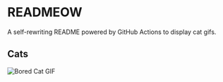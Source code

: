 # READMEOW

A self-rewriting README powered by GitHub Actions to display cat gifs.

## Cats

![Bored Cat GIF](https://media4.giphy.com/media/v1.Y2lkPTlhY2QwMmRhejNvZDZkaWM3ZnNzbmM5cHZ4NWU2aDR3djluODlwZjVmdHJoOWQ4cSZlcD12MV9naWZzX3NlYXJjaCZjdD1n/mlvseq9yvZhba/200.gif)
